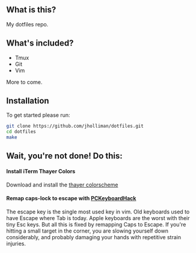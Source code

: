 ## What is this?

My dotfiles repo.

## What's included?

* Tmux
* Git
* Vim

More to come.

## Installation

To get started please run:

```bash
git clone https://github.com/jholliman/dotfiles.git
cd dotfiles
make
```

## Wait, you're not done! Do this:

#### Install iTerm Thayer Colors

Download and install the [thayer colorscheme](https://github.com/baskerville/iTerm-2-Color-Themes/blob/master/thayer.itermcolors) 

#### Remap caps-lock to escape with [PCKeyboardHack](http://pqrs.org/macosx/keyremap4macbook/pckeyboardhack.html)

The escape key is the single most used key in vim.  Old keyboards used to have Escape where Tab is today. Apple keyboards are the worst with their tiny Esc keys. But all this is fixed by remapping Caps to Escape.  If you're hitting a small target in the corner, you are slowing yourself down considerably, and probably damaging your hands with repetitive strain injuries.


